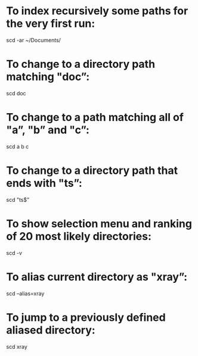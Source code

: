 To index recursively some paths for the very first run:
=======================================================

scd -ar ~/Documents/

To change to a directory path matching "doc”:
=============================================

scd doc

To change to a path matching all of "a”, "b” and "c”:
=====================================================

scd a b c

To change to a directory path that ends with "ts”:
==================================================

scd "ts$”

To show selection menu and ranking of 20 most likely directories:
=================================================================

scd -v

To alias current directory as "xray”:
=====================================

scd –alias=xray

To jump to a previously defined aliased directory:
==================================================

scd xray
